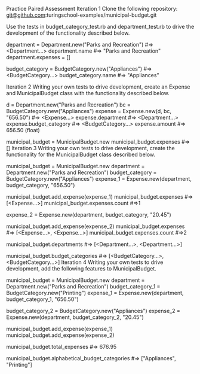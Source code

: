 Practice Paired Assessment
Iteration 1
Clone the following repository: git@github.com:turingschool-examples/municipal-budget.git

Use the tests in budget_category_test.rb and department_test.rb to drive the development of the functionality described below.

department = Department.new("Parks and Recreation")
#=> <Department...>
department.name
#=> "Parks and Recreation"
department.expenses = []

budget_category = BudgetCategory.new("Appliances")
#=> <BudgetCategory...>
budget_category.name
#=> "Appliances"


Iteration 2
Writing your own tests to drive development, create an Expense and MunicipalBudget class with the functionality described below.

d = Department.new("Parks and Recreation")
bc = BudgetCategory.new("Appliances")
expense = Expense.new(d, bc, "656.50")
#=> <Expense...>
expense.department
#=> <Department...>
expense.budget_category
#=> <BudgetCategory...>
expense.amount
#=> 656.50 (float)

municipal_budget = MunicipalBudget.new
municipal_budget.expenses
#=> []
Iteration 3
Writing your own tests to drive development, create the functionality for the MunicipalBudget class described below.

municipal_budget = MunicipalBudget.new
department = Department.new("Parks and Recreation")
budget_category = BudgetCategory.new("Appliances")
expense_1 = Expense.new(department, budget_category, "656.50")

municipal_budget.add_expense(expense_1)
municipal_budget.expenses
#=> [<Expense...>]
municipal_budget.expenses.count
#=>1

expense_2 = Expense.new(department, budget_category, "20.45")

municipal_budget.add_expense(expense_2)
municipal_budget.expenses
#=> [<Expense...>, <Expense...>]
municipal_budget.expenses.count
#=>2

municipal_budget.departments
#=> [<Department...>, <Department...>]

municipal_budget.budget_categories
#=> [<BudgetCategory...>, <BudgetCategory...>]
Iteration 4
Writing your own tests to drive development, add the following features to MunicipalBudget.

municipal_budget = MunicipalBudget.new
department = Department.new("Parks and Recreation")
budget_category_1 = BudgetCategory.new("Printing")
expense_1 = Expense.new(department, budget_category_1, "656.50")

budget_category_2 = BudgetCategory.new("Appliances")
expense_2 = Expense.new(department, budget_category_2, "20.45")

municipal_budget.add_expense(expense_1)
municipal_budget.add_expense(expense_2)

municipal_budget.total_expenses
#=> 676.95

municipal_budget.alphabetical_budget_categories
#=> ["Appliances", "Printing"]
